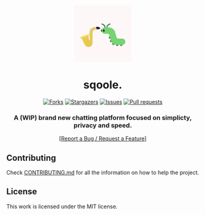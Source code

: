 <div align="center">
	<a href="https://github.com/Brian3647/sqoole">
    <img src=".github/assets/sqoole_logo.png" alt="Logo" width="150" height="150">
</a>
<h1>sqoole.</h1>

[![Forks][forks-shield]][forks-url]
[![Stargazers][stars-shield]][stars-url]
[![Issues][issues-shield]][issues-url]
[![Pull requests][pr-shield]][pr-url]

  <p align="center">
    <h3>A (WIP) brand new chatting platform focused on simplicty, privacy and speed.</h3>
[<a href="https://github.com/Brian3647/sqoole/issues">Report a Bug / Request a Feature</a>]
    </p>

</div>

## **Contributing**

Check [CONTRIBUTING.md](./.github/CONTRIBUTING.md) for all the information on how to help the project.

## **License**

This work is licensed under the MIT license.

<!-- Links -->

[contributors-shield]: https://img.shields.io/github/contributors/Brian3647/sqoole.svg?style=for-the-badge
[contributors-url]: https://github.com/Brian3647/sqoole/graphs/contributors
[forks-shield]: https://img.shields.io/github/forks/Brian3647/sqoole.svg?style=for-the-badge
[forks-url]: https://github.com/Brian3647/sqoole/network/members
[stars-shield]: https://img.shields.io/github/stars/Brian3647/sqoole.svg?style=for-the-badge
[stars-url]: https://github.com/Brian3647/sqoole/stargazers
[issues-shield]: https://img.shields.io/github/issues/Brian3647/sqoole.svg?style=for-the-badge
[issues-url]: https://github.com/Brian3647/sqoole/issues
[pr-shield]: https://img.shields.io/github/issues-pr/Brian3647/sqoole.svg?style=for-the-badge
[pr-url]: https://github.com/Brian3647/sqoole/pulls
